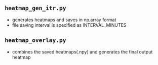 ## `heatmap_gen_itr.py`
* generates heatmaps and saves in np.array format
* file saving interval is specified as INTERVAL_MINUTES
## `heatmap_overlay.py`
* combines the saved heatmaps(.npy) and generates the final output heatmap